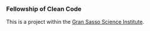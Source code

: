 ### Fellowship of Clean Code

This is a project within the [Gran Sasso Science Institute](https://www.gssi.it/).

